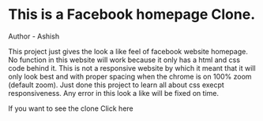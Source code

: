 <h1>This is a Facebook homepage Clone.</h1>
Author - Ashish

This project just gives the look a like feel of facebook website homepage. No function in this website will work because it only has a html and css code behind it. This is not a responsive website by which it meant that it will only look best and with proper spacing when the chrome is on 100% zoom (default zoom). Just done this project to learn all about css execpt responsiveness. Any error in this look a like will be fixed on time.

If you want to see the clone Click here
